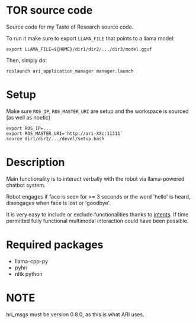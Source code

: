 # TOR source code
Source code for my Taste of Research source code.

To run it make sure to export `LLAMA_FILE` that points to a llama model:

```
export LLAMA_FILE=${HOME}/dir1/dir2/.../dir3/model.gguf
```

Then, simply do:
```
roslaunch ari_application_manager manager.launch
```

# Setup

Make sure `ROS_IP`, `ROS_MASTER_URI` are setup and the workspace is sourced (as well as noetic)

```
export ROS_IP=...
export ROS_MASTER_URI='http://ari-XXc:11311`
source dir1/dir2/.../devel/setup.bash
```

# Description

Main functionality is to interact verbally with the robot via llama-powered chatbot system.

Robot engages if face is seen for >= 3 seconds or the word 'hello' is heard, disengages when face is lost or 'goodbye'.

It is very easy to include or exclude functionalities thanks to 
[intents](https://docs.pal-robotics.com/ari/sdk/23.1/development/intents.html). If time permitted fully functional multimodal interaction could have been possible.

# Required packages

* llama-cpp-py
* pyhri
* nltk python

# NOTE
hri_msgs must be version 0.8.0, as this is what ARI uses.
